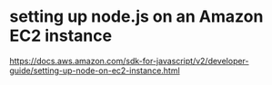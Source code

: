 # setting up node.js on an Amazon EC2 instance

https://docs.aws.amazon.com/sdk-for-javascript/v2/developer-guide/setting-up-node-on-ec2-instance.html